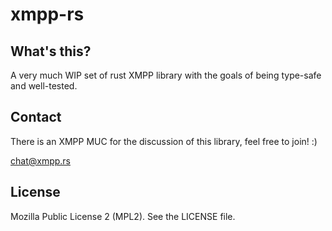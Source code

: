 xmpp-rs
=======

What's this?
------------

A very much WIP set of rust XMPP library with the goals of being type-safe and
well-tested.

Contact
-------

There is an XMPP MUC for the discussion of this library, feel free to join! :)

[chat@xmpp.rs](xmpp:chat@xmpp.rs?join)

License
-------

Mozilla Public License 2 (MPL2). See the LICENSE file.

